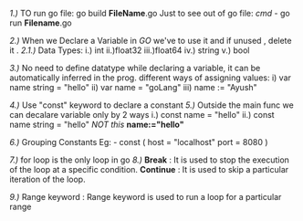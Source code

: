 _1.)_  TO run go file:
go build __FileName__.go
Just to see out of go file:
*cmd* - go run __Filename__.go

_2.)_ When we Declare a Variable in _GO_ we've to use it and if
unused , delete it .
_2.1.)_ Data Types:
       i.) int 
       ii.)float32
       iii.)float64
       iv.) string
       v.) bool

_3.)_ No need to define datatype while declaring a variable, it can
be automatically inferred in the prog.
different ways of assigning values:
       i) var name string = "hello"
       ii) var name = "goLang"
       iii) name := "Ayush"

_4.)_ Use "const" keyword to declare a constant
_5.)_ Outside the main func we can decalare variable only by 2 ways
     i.) const name = "hello"
     ii.) const name string = "hello"
     _NOT this_ **name:="hello"**  

_6.)_ Grouping Constants
	Eg: - const (
		host = "localhost"
		port = 8080
	)

_7.)_ for loop is the only loop in go
_8.)_ **Break** : It is used to stop the execution of the loop at a specific condition.	
      **Continue** : It is used to skip a particular iteration of the loop.

_9.)_ Range keyword : Range keyword is used to run a loop for a particular range
     